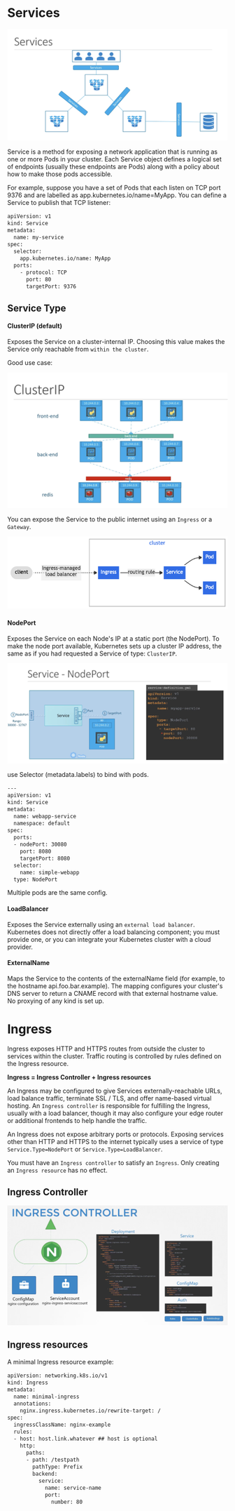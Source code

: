 # Services

![diagram](../assets/services.png)

Service is a method for exposing a network application that is running as one or more Pods in your cluster.
Each Service object defines a logical set of endpoints (usually these endpoints are Pods) along with a policy about how to make those pods accessible.

For example, suppose you have a set of Pods that each listen on TCP port 9376 and are labelled as app.kubernetes.io/name=MyApp. You can define a Service to publish that TCP listener:

```
apiVersion: v1
kind: Service
metadata:
  name: my-service
spec:
  selector:
    app.kubernetes.io/name: MyApp
  ports:
    - protocol: TCP
      port: 80
      targetPort: 9376
```

## Service Type

#### ClusterIP (default)

Exposes the Service on a cluster-internal IP. Choosing this value makes the Service only reachable from `within the cluster`.

Good use case:

![](../assets/clusterIP.png)

You can expose the Service to the public internet using an `Ingress` or a `Gateway`.

![alt text](../assets/ingree-service.png)

#### NodePort

Exposes the Service on each Node's IP at a static port (the NodePort). To make the node port available, Kubernetes sets up a cluster IP address, the same as if you had requested a Service of type: `ClusterIP`.

![node-port](../assets/nodePort.png)

use Selector (metadata.labels) to bind with pods.

```
---
apiVersion: v1
kind: Service
metadata:
  name: webapp-service
  namespace: default
spec:
  ports:
  - nodePort: 30080
    port: 8080
    targetPort: 8080
  selector:
    name: simple-webapp
  type: NodePort
```

Multiple pods are the same config.

#### LoadBalancer

Exposes the Service externally using an `external load balancer`. Kubernetes does not directly offer a load balancing component; you must provide one, or you can integrate your Kubernetes cluster with a cloud provider.

#### ExternalName

Maps the Service to the contents of the externalName field (for example, to the hostname api.foo.bar.example). The mapping configures your cluster's DNS server to return a CNAME record with that external hostname value. No proxying of any kind is set up.

# Ingress

Ingress exposes HTTP and HTTPS routes from outside the cluster to services within the cluster. Traffic routing is controlled by rules defined on the Ingress resource.

**Ingress = Ingress Controller + Ingress resources**

An Ingress may be configured to give Services externally-reachable URLs, load balance traffic, terminate SSL / TLS, and offer name-based virtual hosting. An `Ingress controller` is responsible for fulfilling the Ingress, usually with a load balancer, though it may also configure your edge router or additional frontends to help handle the traffic.

An Ingress does not expose arbitrary ports or protocols. Exposing services other than HTTP and HTTPS to the internet typically uses a service of type `Service.Type=NodePort` or `Service.Type=LoadBalancer`.

You must have an `Ingress controller` to satisfy an `Ingress`. Only creating an `Ingress resource` has no effect.

## Ingress Controller

![](../assets/ingress-controller.png)

## Ingress resources

A minimal Ingress resource example:

```
apiVersion: networking.k8s.io/v1
kind: Ingress
metadata:
  name: minimal-ingress
  annotations:
    nginx.ingress.kubernetes.io/rewrite-target: /
spec:
  ingressClassName: nginx-example
  rules:
  - host: host.link.whatever ## host is optional
    http:
      paths:
      - path: /testpath
        pathType: Prefix
        backend:
          service:
            name: service-name
            port:
              number: 80

```
